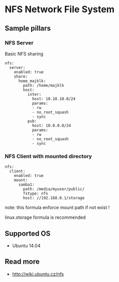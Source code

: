 
# NFS Network File System

## Sample pillars

### NFS Server

Basic NFS sharing

    nfs:
      server:
        enabled: true
        share:
          home_majklk:
            path: /home/majklk
            host: 
              inter:
                host: 10.10.10.0/24
                params:
                - rw
                - no_root_squash
                - sync
              pub:
                host: 10.0.0.0/24
                params:
                - rw
                - no_root_squash
                - sync

### NFS Client with mounted directory

    nfs:
      client:
        enabled: true
        mount:
          samba1:
            path: /media/myuser/public/
            fstype: nfs
            host: //192.168.0.1/storage

note: this formula enforce mount path if not exist !

linux.storage formula is recommended

## Supported OS

* Ubuntu 14.04

## Read more

* http://wiki.ubuntu.cz/nfs
